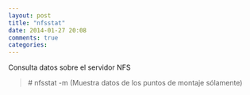 ```yaml
---
layout: post
title: "nfsstat"
date: 2014-01-27 20:08
comments: true
categories: 
---
```

Consulta datos sobre el servidor NFS

>\# nfsstat -m (Muestra datos de los puntos de montaje sólamente)

